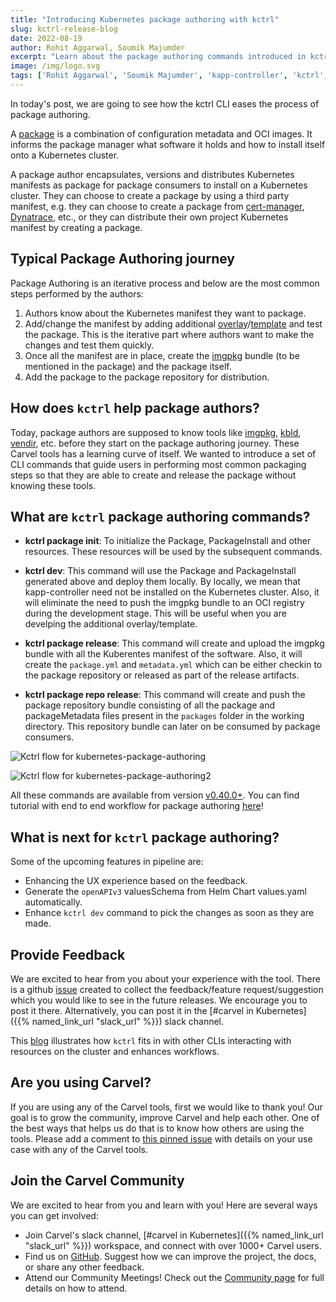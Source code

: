 ```yaml
---
title: "Introducing Kubernetes package authoring with kctrl"
slug: kctrl-release-blog
date: 2022-08-19
author: Rohit Aggarwal, Soumik Majumder
excerpt: "Learn about the package authoring commands introduced in kctrl and how it makes it easier for package authors to create Carvel packages."
image: /img/logo.svg
tags: ['Rohit Aggarwal', 'Soumik Majumder', 'kapp-controller', 'kctrl', 'carvel']
---
```


In today's post, we are going to see how the kctrl CLI eases the process of package authoring.

A [package](https://carvel.dev/kapp-controller/docs/latest/packaging/#package) is a combination of configuration metadata and OCI images. It informs the package manager what software it holds and how to install itself onto a Kubernetes cluster.

A package author encapsulates, versions and distributes Kubernetes manifests as package for package consumers to install on a Kubernetes cluster. They can choose to create a package by using a third party manifest, e.g. they can choose to create a package from [cert-manager](https://cert-manager.io/), [Dynatrace](https://www.dynatrace.com/), etc., or they can distribute their own project Kubernetes manifest by creating a package.


## Typical Package Authoring journey
Package Authoring is an iterative process and below are the most common steps performed by the authors:
1. Authors know about the Kubernetes manifest they want to package.
2. Add/change the manifest by adding additional [overlay](https://carvel.dev/ytt/docs/latest/ytt-overlays/)/[template](https://carvel.dev/ytt/docs/latest/#templating) and test the package. This is the iterative part where authors want to make the changes and test them quickly.
3. Once all the manifest are in place, create the [imgpkg](https://carvel.dev/imgpkg/) bundle (to be mentioned in the package) and the package itself.
4. Add the package to the package repository for distribution.

## How does `kctrl` help package authors?
Today, package authors are supposed to know tools like [imgpkg](https://carvel.dev/imgpkg/), [kbld](https://carvel.dev/kbld/), [vendir](https://carvel.dev/vendir/), etc. before they start on the package authoring journey. These Carvel tools has a learning curve of itself. We wanted to introduce a set of CLI commands that guide users in performing most common packaging steps so that they are able to create and release the package without knowing these tools.

## What are `kctrl` package authoring commands?
* **kctrl package init**: To initialize the Package, PackageInstall and other resources. These resources will be used by the subsequent commands.

* **kctrl dev**: This command will use the Package and PackageInstall generated above and deploy them locally. By locally, we mean that kapp-controller need not be installed on the Kubernetes cluster. Also, it will eliminate the need to push the imgpkg bundle to an OCI registry during the development stage. This will be useful when you are develping the additional overlay/template.

* **kctrl package release**: This command will create and upload the imgpkg bundle with all the Kuberentes manifest of the software. Also, it will create the `package.yml` and `metadata.yml` which can be either checkin to the package repository or released as part of the release artifacts.

* **kctrl package repo release**: This command will create and push the package repository bundle consisting of all the package and packageMetadata files present in the `packages` folder in the working directory. This repository bundle can later on be consumed by package consumers.

![Kctrl flow for kubernetes-package-authoring](/images/blog/introducing-kctrl-package-authoring-commands.png)

![Kctrl flow for kubernetes-package-authoring2](/images/blog/introducing-kctrl-package-authoring-commands2.png)

All these commands are available from version [v0.40.0+](https://github.com/vmware-tanzu/carvel-kapp-controller/releases/latest). You can find tutorial with end to end workflow for package authoring [here]()!

## What is next for `kctrl` package authoring?
Some of the upcoming features in pipeline are:
- Enhancing the UX experience based on the feedback.
- Generate the `openAPIv3` valuesSchema from Helm Chart values.yaml automatically.
- Enhance `kctrl dev` command to pick the changes as soon as they are made.

## Provide Feedback
We are excited to hear from you about your experience with the tool. There is a github [issue](https://github.com/vmware-tanzu/carvel-kapp-controller/issues/831) created to collect the feedback/feature request/suggestion which you would like to see in the future releases. We encourage you to post it there. Alternatively, you can post it in the [#carvel in Kubernetes]({{% named_link_url "slack_url" %}}) slack channel.

This [blog](/blog/making-the-most-out-of-clis/) illustrates how `kctrl` fits in with other CLIs interacting with resources on the cluster and enhances workflows.

## Are you using Carvel?

If you are using any of the Carvel tools, first we would like to thank you! Our goal is to grow the community, improve Carvel and help each other. One of the best ways that helps us do that is to know how others are using the tools. Please add a comment to [this pinned issue](https://github.com/vmware-tanzu/carvel/issues/213) with details on your use case with any of the Carvel tools.

## Join the Carvel Community

We are excited to hear from you and learn with you! Here are several ways you can get involved:

* Join Carvel's slack channel, [#carvel in Kubernetes]({{% named_link_url "slack_url" %}}) workspace, and connect with over 1000+ Carvel users.
* Find us on [GitHub](https://github.com/vmware-tanzu/carvel). Suggest how we can improve the project, the docs, or share any other feedback.
* Attend our Community Meetings! Check out the [Community page](/community/) for full details on how to attend.